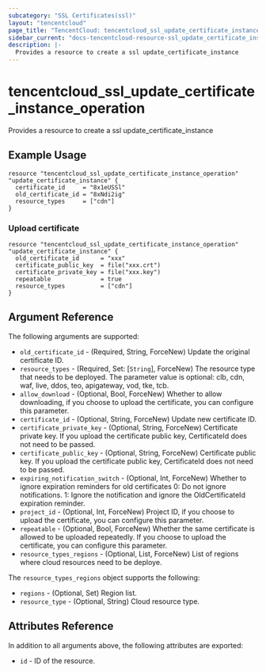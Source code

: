 ```yaml
---
subcategory: "SSL Certificates(ssl)"
layout: "tencentcloud"
page_title: "TencentCloud: tencentcloud_ssl_update_certificate_instance_operation"
sidebar_current: "docs-tencentcloud-resource-ssl_update_certificate_instance_operation"
description: |-
  Provides a resource to create a ssl update_certificate_instance
---
```


# tencentcloud_ssl_update_certificate_instance_operation

Provides a resource to create a ssl update_certificate_instance

## Example Usage

```hcl
resource "tencentcloud_ssl_update_certificate_instance_operation" "update_certificate_instance" {
  certificate_id     = "8x1eUSSl"
  old_certificate_id = "8xNdi2ig"
  resource_types     = ["cdn"]
}
```

### Upload certificate

```hcl
resource "tencentcloud_ssl_update_certificate_instance_operation" "update_certificate_instance" {
  old_certificate_id      = "xxx"
  certificate_public_key  = file("xxx.crt")
  certificate_private_key = file("xxx.key")
  repeatable              = true
  resource_types          = ["cdn"]
}
```

## Argument Reference

The following arguments are supported:

* `old_certificate_id` - (Required, String, ForceNew) Update the original certificate ID.
* `resource_types` - (Required, Set: [`String`], ForceNew) The resource type that needs to be deployed. The parameter value is optional: clb, cdn, waf, live, ddos, teo, apigateway, vod, tke, tcb.
* `allow_download` - (Optional, Bool, ForceNew) Whether to allow downloading, if you choose to upload the certificate, you can configure this parameter.
* `certificate_id` - (Optional, String, ForceNew) Update new certificate ID.
* `certificate_private_key` - (Optional, String, ForceNew) Certificate private key. If you upload the certificate public key, CertificateId does not need to be passed.
* `certificate_public_key` - (Optional, String, ForceNew) Certificate public key. If you upload the certificate public key, CertificateId does not need to be passed.
* `expiring_notification_switch` - (Optional, Int, ForceNew) Whether to ignore expiration reminders for old certificates 0: Do not ignore notifications. 1: Ignore the notification and ignore the OldCertificateId expiration reminder.
* `project_id` - (Optional, Int, ForceNew) Project ID, if you choose to upload the certificate, you can configure this parameter.
* `repeatable` - (Optional, Bool, ForceNew) Whether the same certificate is allowed to be uploaded repeatedly. If you choose to upload the certificate, you can configure this parameter.
* `resource_types_regions` - (Optional, List, ForceNew) List of regions where cloud resources need to be deploye.

The `resource_types_regions` object supports the following:

* `regions` - (Optional, Set) Region list.
* `resource_type` - (Optional, String) Cloud resource type.

## Attributes Reference

In addition to all arguments above, the following attributes are exported:

* `id` - ID of the resource.



